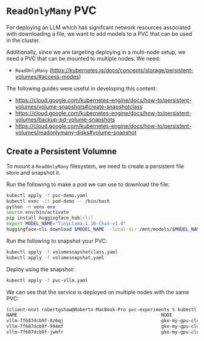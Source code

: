 # `ReadOnlyMany` PVC

For deploying an LLM which has signifcant network resources associated with downloading a file, we want to add models to a PVC that can be used in the cluster.

Additionally, since we are targeting deploying in a multi-node setup, we need a PVC that can be mounted to multiple nodes. We need:
- `ReadOnlyMany` (https://kubernetes.io/docs/concepts/storage/persistent-volumes/#access-modes)

The following guides were useful in developing this content:
- https://cloud.google.com/kubernetes-engine/docs/how-to/persistent-volumes/volume-snapshots#create-snapshotclass
- https://cloud.google.com/kubernetes-engine/docs/how-to/persistent-volumes/backup-pd-volume-snapshots
- https://cloud.google.com/kubernetes-engine/docs/how-to/persistent-volumes/readonlymany-disks#volume-snapshot


## Create a Persistent Volumne

To mount a `ReadOnlyMany` filesystem, we need to create a persistent file store and snapshot it.

Run the following to make a pod we can use to download the file:
```bash
kubectl apply -f pvc-demo.yaml
kubectl exec -it pod-demo -- /bin/bash
python -m venv env
source env/bin/activate
pip install huggingface_hub[cli]
export MODEL_NAME="TinyLlama-1.1B-Chat-v1.0"
huggingface-cli download $MODEL_NAME --local-dir /mnt/models/$MODEL_NAME --cache-dir /mnt/models/$MODEL_NAME
```

Run the following to snapshot your PVC:
```bash
kubectl apply -f volumesnapshotclass.yaml
kubectl apply -f volumesnapshot.yaml
```

Deploy using the snapshot:
```bash
kubectl apply -f pvc-vllm.yaml
```



We can see that the service is deployed on multiple nodes with the same PVC:

```bash
(client-env) robertgshaw@Roberts-MacBook-Pro pvc-experiments % kubectl get pods -o custom-columns="NAME:.metadata.name,NODE:.spec.nodeName" 
NAME                                                     NODE
vllm-7f687dcb9f-8z6qj                                    gke-my-gpu-cluster-default-pool-320e69e4-rsx9
vllm-7f687dcb9f-994mf                                    gke-my-gpu-cluster-default-pool-320e69e4-bq4g
vllm-7f687dcb9f-jwmfr                                    gke-my-gpu-cluster-default-pool-320e69e4-sh2n
```